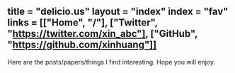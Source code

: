 title = "delicio.us"
layout = "index"
index = "fav"
links = [["Home", "/"], ["Twitter", "https://twitter.com/xin_abc"], ["GitHub", "https://github.com/xinhuang"]]
---

Here are the posts/papers/things I find interesting. Hope you will enjoy.
